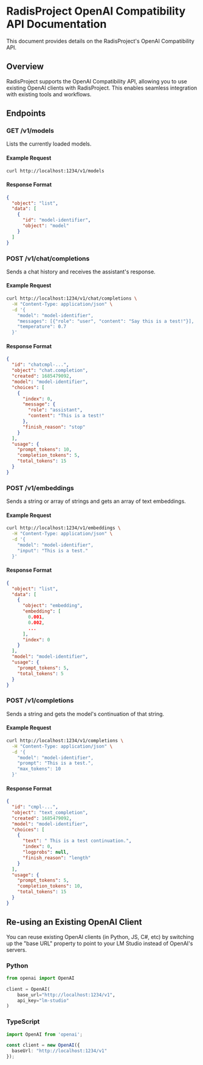 # RadisProject OpenAI Compatibility API Documentation

This document provides details on the RadisProject's OpenAI Compatibility API.

## Overview

RadisProject supports the OpenAI Compatibility API, allowing you to use existing OpenAI clients with RadisProject. This enables seamless integration with existing tools and workflows.

## Endpoints

### GET /v1/models

Lists the currently loaded models.

#### Example Request

```bash
curl http://localhost:1234/v1/models
```

#### Response Format

```json
{
  "object": "list",
  "data": [
    {
      "id": "model-identifier",
      "object": "model"
    }
  ]
}
```

### POST /v1/chat/completions

Sends a chat history and receives the assistant's response.

#### Example Request

```bash
curl http://localhost:1234/v1/chat/completions \
  -H "Content-Type: application/json" \
  -d '{
    "model": "model-identifier",
    "messages": [{"role": "user", "content": "Say this is a test!"}],
    "temperature": 0.7
  }'
```

#### Response Format

```json
{
  "id": "chatcmpl-...",
  "object": "chat.completion",
  "created": 1685479092,
  "model": "model-identifier",
  "choices": [
    {
      "index": 0,
      "message": {
        "role": "assistant",
        "content": "This is a test!"
      },
      "finish_reason": "stop"
    }
  ],
  "usage": {
    "prompt_tokens": 10,
    "completion_tokens": 5,
    "total_tokens": 15
  }
}
```

### POST /v1/embeddings

Sends a string or array of strings and gets an array of text embeddings.

#### Example Request

```bash
curl http://localhost:1234/v1/embeddings \
  -H "Content-Type: application/json" \
  -d '{
    "model": "model-identifier",
    "input": "This is a test."
  }'
```

#### Response Format

```json
{
  "object": "list",
  "data": [
    {
      "object": "embedding",
      "embedding": [
        0.001,
        0.002,
        ...
      ],
      "index": 0
    }
  ],
  "model": "model-identifier",
  "usage": {
    "prompt_tokens": 5,
    "total_tokens": 5
  }
}
```

### POST /v1/completions

Sends a string and gets the model's continuation of that string.

#### Example Request

```bash
curl http://localhost:1234/v1/completions \
  -H "Content-Type: application/json" \
  -d '{
    "model": "model-identifier",
    "prompt": "This is a test.",
    "max_tokens": 10
  }'
```

#### Response Format

```json
{
  "id": "cmpl-...",
  "object": "text_completion",
  "created": 1685479092,
  "model": "model-identifier",
  "choices": [
    {
      "text": " This is a test continuation.",
      "index": 0,
      "logprobs": null,
      "finish_reason": "length"
    }
  ],
  "usage": {
    "prompt_tokens": 5,
    "completion_tokens": 10,
    "total_tokens": 15
  }
}
```

## Re-using an Existing OpenAI Client

You can reuse existing OpenAI clients (in Python, JS, C#, etc) by switching up the "base URL" property to point to your LM Studio instead of OpenAI's servers.

### Python

```python
from openai import OpenAI

client = OpenAI(
    base_url="http://localhost:1234/v1",
    api_key="lm-studio"
)
```

### TypeScript

```typescript
import OpenAI from 'openai';

const client = new OpenAI({
  baseUrl: "http://localhost:1234/v1"
});